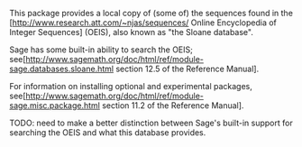 This package provides a local copy of (some of) the sequences found in the [http://www.research.att.com/~njas/sequences/ Online Encyclopedia of Integer Sequences] (OEIS), also known as "the Sloane database".

Sage has some built-in ability to search the OEIS; see[http://www.sagemath.org/doc/html/ref/module-sage.databases.sloane.html section 12.5 of the Reference Manual].

For information on installing optional and experimental packages, see[http://www.sagemath.org/doc/html/ref/module-sage.misc.package.html section 11.2 of the Reference Manual].

TODO: need to make a better distinction between Sage's built-in support for searching the OEIS and what this database provides.
